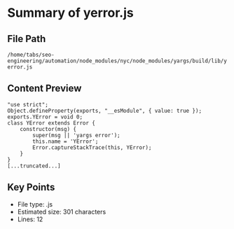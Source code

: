 # Summary of yerror.js
  
## File Path
`/home/tabs/seo-engineering/automation/node_modules/nyc/node_modules/yargs/build/lib/yerror.js`

## Content Preview
```
"use strict";
Object.defineProperty(exports, "__esModule", { value: true });
exports.YError = void 0;
class YError extends Error {
    constructor(msg) {
        super(msg || 'yargs error');
        this.name = 'YError';
        Error.captureStackTrace(this, YError);
    }
}
[...truncated...]
```

## Key Points
- File type: .js
- Estimated size: 301 characters
- Lines: 12
